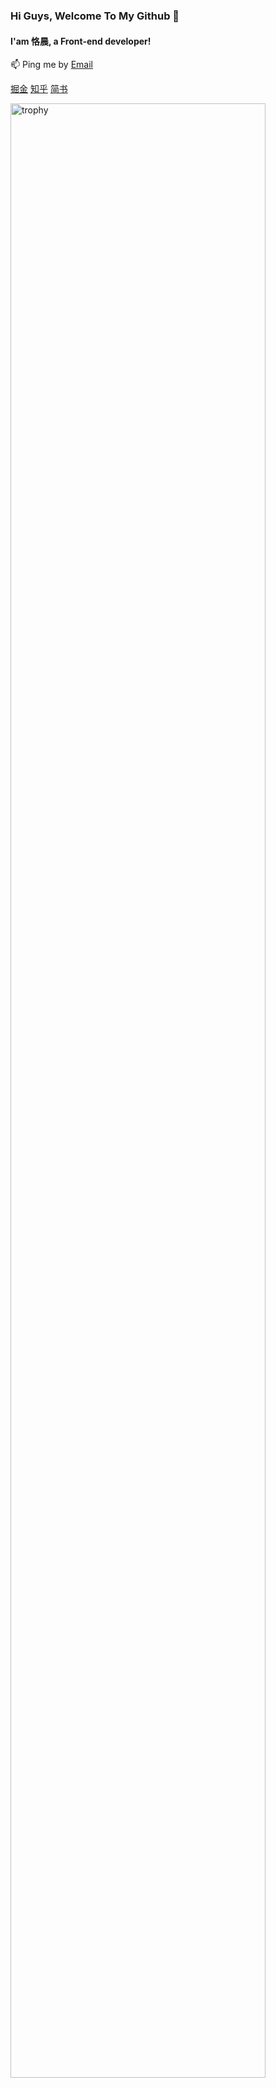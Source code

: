 ### Hi Guys, Welcome To My Github 👋

#### I'am 恪晨, a Front-end developer!    

📫 Ping me by [Email](mailto:bo.wang1016@outlook.com)

[掘金](https://juejin.im/user/59700b486fb9a06bb0196169)
[知乎](https://www.zhihu.com/people/ke-chen-6-83)
[简书](https://www.jianshu.com/u/66b577b7d7bb) 

<img align="left" src="https://github-profile-trophy.vercel.app/?username=BoWang816&theme=flat&column=6&margin-w=20" alt="trophy" width="90%"/>
